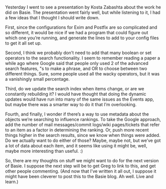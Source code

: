 <!--
.. title: Some ideas for the next version of Basie.
.. date: 2008-12-04 14:35:15
.. author: Blake Winton
.. tags: basie, presentation, ideas, 0.2
-->

Yesterday I went to see a presentation by Kosta Zabashta about the
work he did on Basie.  The presentation went fairly well, but while
listening to it, I had a few ideas that I thought I should write down.

First, since the configurations for Exim and Postfix are so
complicated and so different, it would be nice if we had a program
that could figure out which one you’re running, and generate the lines
to add to your config files to get it all set up.

Second, I think we probably don’t need to add that many boolean or set
operators to the search functionality.  I seem to remember reading a
paper a while ago where Google said that people only used 2 of the
advanced search features, "s to make a phrase, and OR to choose
between two different things.  Sure, some people used all the wacky
operators, but it was a vanishingly small percentage.

Third, do we update the search index when items change, or are we
constantly rebuilding it?  I would have thought that doing the dynamic
updates would have run into many of the same issues as the Events app,
but maybe there was a smarter way to do it that I’m overlooking.

Fourth, and finally, I wonder if there’s a way to use metadata about
the objects we’re searching to influence rankings.  To take the Google
approach, add the number of mail messages/commit logs/wiki
pages/tickets that refer to an item as a factor in determining the
ranking.  Or, push more recent things higher in the search results,
since we know when things were added.  Do we actually want to do
either of those?  Maybe, maybe not, but we’ve got a lot of data about
each item, and it seems like using it might be, well, maybe more
interesting than useful.  :)

So, there are my thoughts on stuff we might want to do for the next
version of Basie.  I suppose the next step will be to get Greg to link
to this, and get other people commenting.  (And now that I’ve written
it all out, I suppose it might have been cleverer to post this to the
Basie blog.  Ah well.  Live and learn.)


